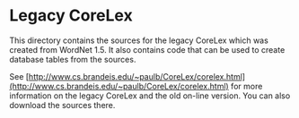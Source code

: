 # Legacy CoreLex

This directory contains the sources for the legacy CoreLex which was created from WordNet 1.5. It also contains code that can be used to create database tables from the sources. 

See [http://www.cs.brandeis.edu/~paulb/CoreLex/corelex.html](http://www.cs.brandeis.edu/~paulb/CoreLex/corelex.html) for more information on the legacy CoreLex and the old on-line version. You can also download the sources there.
